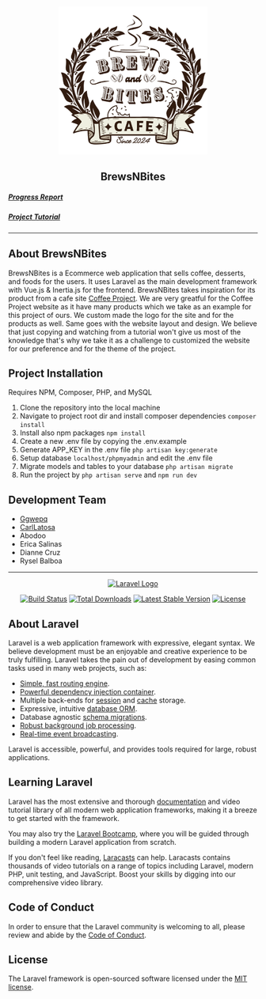 <p align="center"><a href="https://github.com/Ggwepq/BrewsNBites"><img src="https://github.com/Ggwepq/BrewsNBites/blob/master/public/logo/logo.png" width="300" alt="BrewsNBites Logo"></a></p>
<h2 align="center">BrewsNBites
    <h5><a href="https://drive.google.com/drive/folders/17vUbd_6jOOV59mbV9A3v0VVJblqdjN59">Progress Report</a></h5>
    <h5><a href="https://www.youtube.com/playlist?list=PL6u82dzQtlfv8fJF3gm42TDHJdtA2NDWT">Project Tutorial</a></h5></h2>

***

## About BrewsNBites

BrewsNBites is a Ecommerce web application that sells coffee, desserts, and foods for the users. It uses Laravel as the main development framework with Vue.js & Inertia.js for the frontend. BrewsNBites takes inspiration for its product from a cafe site [Coffee Project](https://coffeeproject.com.ph/). We are very greatful for the Coffee Project website as it have many products which we take as an example for this project of ours. We custom made the logo for the site and for the products as well. Same goes with the website layout and design. We believe that just copying and watching from a tutorial won't give us most of the knowledge that's why we take it as a challenge to customized the website for our preference and for the theme of the project.

## Project Installation

Requires NPM, Composer, PHP, and MySQL

1. Clone the repository into the local machine
2. Navigate to project root dir and install composer dependencies ```composer install```
3. Install also npm packages ```npm install```
4. Create a new .env file by copying the .env.example
5. Generate APP_KEY in the .env file ```php artisan key:generate```
6. Setup database ```localhost/phpmyadmin``` and edit the .env file
7. Migrate models and tables to your database ```php artisan migrate```
8. Run the project by ```php artisan serve``` and ```npm run dev```

## Development Team
- [Ggwepq](https://github.com/Ggwepq)
- [CarlLatosa](https://github.com/Carllatosa)
- Abodoo
- Erica Salinas
- Dianne Cruz
- Rysel Balboa

***

<p align="center"><a href="https://laravel.com" target="_blank"><img src="https://raw.githubusercontent.com/laravel/art/master/logo-lockup/5%20SVG/2%20CMYK/1%20Full%20Color/laravel-logolockup-cmyk-red.svg" width="400" alt="Laravel Logo"></a></p>

<p align="center">
<a href="https://github.com/laravel/framework/actions"><img src="https://github.com/laravel/framework/workflows/tests/badge.svg" alt="Build Status"></a>
<a href="https://packagist.org/packages/laravel/framework"><img src="https://img.shields.io/packagist/dt/laravel/framework" alt="Total Downloads"></a>
<a href="https://packagist.org/packages/laravel/framework"><img src="https://img.shields.io/packagist/v/laravel/framework" alt="Latest Stable Version"></a>
<a href="https://packagist.org/packages/laravel/framework"><img src="https://img.shields.io/packagist/l/laravel/framework" alt="License"></a>
</p>

## About Laravel

Laravel is a web application framework with expressive, elegant syntax. We believe development must be an enjoyable and creative experience to be truly fulfilling. Laravel takes the pain out of development by easing common tasks used in many web projects, such as:

- [Simple, fast routing engine](https://laravel.com/docs/routing).
- [Powerful dependency injection container](https://laravel.com/docs/container).
- Multiple back-ends for [session](https://laravel.com/docs/session) and [cache](https://laravel.com/docs/cache) storage.
- Expressive, intuitive [database ORM](https://laravel.com/docs/eloquent).
- Database agnostic [schema migrations](https://laravel.com/docs/migrations).
- [Robust background job processing](https://laravel.com/docs/queues).
- [Real-time event broadcasting](https://laravel.com/docs/broadcasting).

Laravel is accessible, powerful, and provides tools required for large, robust applications.

## Learning Laravel

Laravel has the most extensive and thorough [documentation](https://laravel.com/docs) and video tutorial library of all modern web application frameworks, making it a breeze to get started with the framework.

You may also try the [Laravel Bootcamp](https://bootcamp.laravel.com), where you will be guided through building a modern Laravel application from scratch.

If you don't feel like reading, [Laracasts](https://laracasts.com) can help. Laracasts contains thousands of video tutorials on a range of topics including Laravel, modern PHP, unit testing, and JavaScript. Boost your skills by digging into our comprehensive video library.


## Code of Conduct

In order to ensure that the Laravel community is welcoming to all, please review and abide by the [Code of Conduct](https://laravel.com/docs/contributions#code-of-conduct).

## License

The Laravel framework is open-sourced software licensed under the [MIT license](https://opensource.org/licenses/MIT).
